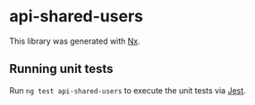 # api-shared-users

This library was generated with [Nx](https://nx.dev).

## Running unit tests

Run `ng test api-shared-users` to execute the unit tests via [Jest](https://jestjs.io).
